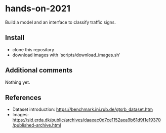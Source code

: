 # hands-on-2021
Build a model and an interface to classify traffic signs. 

## Install

* clone this repository
* download images with 'scripts/download_images.sh'

## Additional comments

Nothing yet. 

## References

* Dataset introduction: https://benchmark.ini.rub.de/gtsrb_dataset.htm
* Images: https://sid.erda.dk/public/archives/daaeac0d7ce1152aea9b61d9f1e19370/published-archive.html